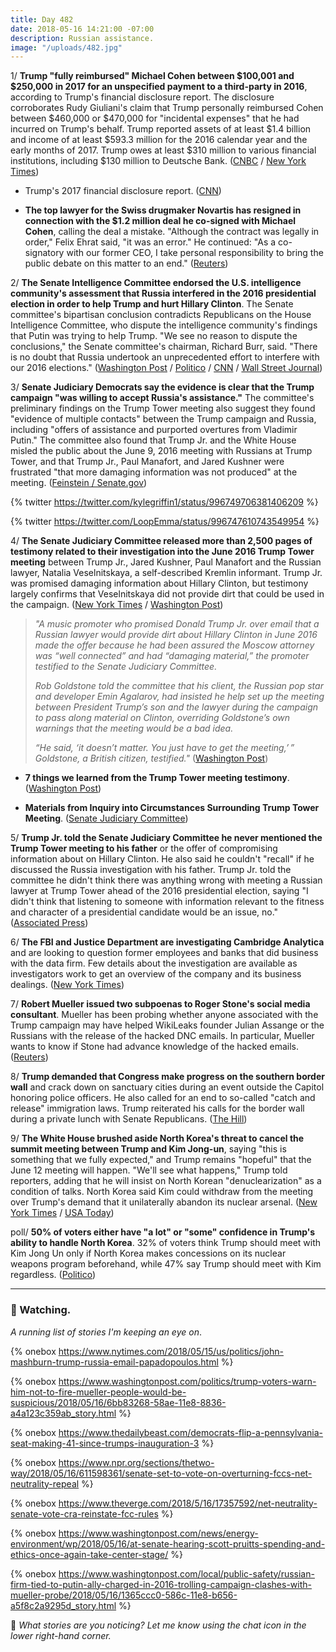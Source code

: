 ```yaml
---
title: Day 482
date: 2018-05-16 14:21:00 -07:00
description: Russian assistance.
image: "/uploads/482.jpg"
---
```


1/ **Trump "fully reimbursed" Michael Cohen between $100,001 and $250,000 in 2017 for an unspecified payment to a third-party in 2016**, according to Trump's financial disclosure report. The disclosure corroborates Rudy Giuliani's claim that Trump personally reimbursed Cohen between $460,000 or $470,000 for "incidental expenses" that he had incurred on Trump's behalf. Trump reported assets of at least $1.4 billion and income of at least $593.3 million for the 2016 calendar year and the early months of 2017. Trump owes at least $310 million to various financial institutions, including $130 million to Deutsche Bank. ([CNBC](https://www.cnbc.com/2018/05/16/trumps-financial-disclosure-report-released.html) / [New York Times](https://www.nytimes.com/2018/05/16/us/politics/trump-financial-disclosure.html))

* Trump's 2017 financial disclosure report. ([CNN](https://www.cnn.com/2018/05/16/politics/trump-2017-financial-disclosure-report/index.html))

* **The top lawyer for the Swiss drugmaker Novartis has resigned in connection with the $1.2 million deal he co-signed with Michael Cohen**, calling the deal a mistake. "Although the contract was legally in order," Felix Ehrat said, "it was an error." He continued: "As a co-signatory with our former CEO, I take personal responsibility to bring the public debate on this matter to an end." ([Reuters](https://www.reuters.com/article/us-usa-trump-daniels-novartis/novartis-top-lawyer-exits-over-payment-to-trump-lawyer-idUSKCN1IH0EX))

2/ **The Senate Intelligence Committee endorsed the U.S. intelligence community's assessment that Russia interfered in the 2016 presidential election in order to help Trump and hurt Hillary Clinton**. The Senate committee's bipartisan conclusion contradicts Republicans on the House Intelligence Committee, who dispute the intelligence community's findings that Putin was trying to help Trump. "We see no reason to dispute the conclusions," the Senate committee's chairman, Richard Burr, said. "There is no doubt that Russia undertook an unprecedented effort to interfere with our 2016 elections." ([Washington Post](https://www.washingtonpost.com/powerpost/russia-favored-trump-in-2016-senate-panel-says-breaking-with-house-gop/2018/05/16/6cf95a6a-58f6-11e8-8836-a4a123c359ab_story.html) / [Politico](https://www.politico.com/story/2018/05/16/russians-schemed-to-help-trump-senate-intel-591882) / [CNN](https://www.cnn.com/2018/05/16/politics/senate-committee-agrees-intelligence-community-election-meddling/index.html) / [Wall Street Journal](https://www.wsj.com/articles/senate-intelligence-committee-backs-conclusion-that-moscow-attempted-to-boost-trump-1526488842))

3/ **Senate Judiciary Democrats say the evidence is clear that the Trump campaign "was willing to accept Russia's assistance."** The committee's preliminary findings on the Trump Tower meeting also suggest they found "evidence of multiple contacts" between the Trump campaign and Russia, including "offers of assistance and purported overtures from Vladimir Putin." The committee also found that Trump Jr. and the White House misled the public about the June 9, 2016 meeting with Russians at Trump Tower, and that Trump Jr., Paul Manafort, and Jared Kushner were frustrated "that more damaging information was not produced" at the meeting. ([Feinstein / Senate.gov](https://www.feinstein.senate.gov/public/index.cfm/press-releases?ID=C8EACEDF-48F4-4783-B42B-6685F12C94FE))

{% twitter https://twitter.com/kylegriffin1/status/996749706381406209 %}

{% twitter https://twitter.com/LoopEmma/status/996747610743549954 %}

4/ **The Senate Judiciary Committee released more than 2,500 pages of testimony related to their investigation into the June 2016 Trump Tower meeting** between Trump Jr., Jared Kushner, Paul Manafort and the Russian lawyer, Natalia Veselnitskaya, a self-described Kremlin informant. Trump Jr. was promised damaging information about Hillary Clinton, but testimony largely confirms that Veselnitskaya did not provide dirt that could be used in the campaign. ([New York Times](https://www.nytimes.com/2018/05/16/us/trump-tower-meeting-interview-transcripts.html) / [Washington Post](https://www.washingtonpost.com/politics/thousands-of-pages-of-congressional-testimony-shed-light-on-2016-trump-tower-meeting/2018/05/16/316192fc-58b4-11e8-8836-a4a123c359ab_story.html))

> *"A music promoter who promised Donald Trump Jr. over email that a Russian lawyer would provide dirt about Hillary Clinton in June 2016 made the offer because he had been assured the Moscow attorney was “well connected” and had “damaging material,” the promoter testified to the Senate Judiciary Committee.*
>
> *Rob Goldstone told the committee that his client, the Russian pop star and developer Emin Agalarov, had insisted he help set up the meeting between President Trump’s son and the lawyer during the campaign to pass along material on Clinton, overriding Goldstone’s own warnings that the meeting would be a bad idea.*
>
> *“He said, ‘it doesn’t matter. You just have to get the meeting,’ ” Goldstone, a British citizen, testified."* ([Washington Post](https://www.washingtonpost.com/politics/thousands-of-pages-of-congressional-testimony-shed-light-on-2016-trump-tower-meeting/2018/05/16/316192fc-58b4-11e8-8836-a4a123c359ab_story.html))

* **7 things we learned from the Trump Tower meeting testimony**. ([Washington Post](https://www.washingtonpost.com/news/the-fix/wp/2018/05/16/5-things-we-just-learned-from-the-trump-tower-meeting-transcripts/))

* **Materials from Inquiry into Circumstances Surrounding Trump Tower Meeting**. ([Senate Judiciary Committee](https://www.judiciary.senate.gov/press/releases/materials-from-inquiry-into-circumstances-surrounding-trump-tower-meeting?peek=JnLNybHsog26L1cFm8AR63234MDsncYLzYhn7Ze9%2FdDXzs%2B6))

5/ **Trump Jr. told the Senate Judiciary Committee he never mentioned the Trump Tower meeting to his father** or the offer of compromising information about on Hillary Clinton. He also said he couldn't "recall" if he discussed the Russia investigation with his father. Trump Jr. told the committee he didn't think there was anything wrong with meeting a Russian lawyer at Trump Tower ahead of the 2016 presidential election, saying "I didn't think that listening to someone with information relevant to the fitness and character of a presidential candidate would be an issue, no." ([Associated Press](https://apnews.com/e3e8b1a897c74417be2e3f6dba08f069/Trump-Jr:-Can't-recall-discussing-Russia-probe-with-father))

6/ **The FBI and Justice Department are investigating Cambridge Analytica** and are looking to question former employees and banks that did business with the data firm. Few details about the investigation are available as investigators work to get an overview of the company and its business dealings. ([New York Times](https://www.nytimes.com/2018/05/15/us/cambridge-analytica-federal-investigation.html))

7/ **Robert Mueller issued two subpoenas to Roger Stone's social media consultant**. Mueller has been probing whether anyone associated with the Trump campaign may have helped WikiLeaks founder Julian Assange or the Russians with the release of the hacked DNC emails. In particular, Mueller wants to know if Stone had advance knowledge of the hacked emails. ([Reuters](https://www.reuters.com/article/us-usa-trump-mueller/mueller-issues-grand-jury-subpoenas-to-trump-advisers-social-media-consultant-idUSKCN1IH2OB))

8/ **Trump demanded that Congress make progress on the southern border wall** and crack down on sanctuary cities during an event outside the Capitol honoring police officers. He also called for an end to so-called "catch and release" immigration laws. Trump reiterated his calls for the border wall during a private lunch with Senate Republicans. ([The Hill](http://thehill.com/homenews/house/387871-frustrated-trump-wants-action-on-border-wall-immigration))

9/ **The White House brushed aside North Korea's threat to cancel the summit meeting between Trump and Kim Jong-un**, saying "this is something that we fully expected," and Trump remains "hopeful" that the June 12 meeting will happen. "We'll see what happens," Trump told reporters, adding that he will insist on North Korean "denuclearization" as a condition of talks. North Korea said Kim could withdraw from the meeting over Trump's demand that it unilaterally abandon its nuclear arsenal. ([New York Times](https://www.nytimes.com/2018/05/16/world/asia/kim-jong-un-donald-trump-cancel-summit.html) / [USA Today](https://www.usatoday.com/story/news/politics/2018/05/16/donald-trump-ponders-north-korean-threat-cancel-kim-summit/614480002/))

poll/ **50% of voters either have "a lot" or "some" confidence in Trump's ability to handle North Korea**. 32% of voters think Trump should meet with Kim Jong Un only if North Korea makes concessions on its nuclear weapons program beforehand, while 47% say Trump should meet with Kim regardless. ([Politico](https://www.politico.com/story/2018/05/16/trump-north-korea-poll-590391))

---

### 👀 Watching.

*A running list of stories I'm keeping an eye on*.

{% onebox https://www.nytimes.com/2018/05/15/us/politics/john-mashburn-trump-russia-email-papadopoulos.html %}

{% onebox  https://www.washingtonpost.com/politics/trump-voters-warn-him-not-to-fire-mueller-people-would-be-suspicious/2018/05/16/6bb83268-58ae-11e8-8836-a4a123c359ab_story.html %}

{% onebox https://www.thedailybeast.com/democrats-flip-a-pennsylvania-seat-making-41-since-trumps-inauguration-3 %}

{% onebox https://www.npr.org/sections/thetwo-way/2018/05/16/611598361/senate-set-to-vote-on-overturning-fccs-net-neutrality-repeal %}

{% onebox https://www.theverge.com/2018/5/16/17357592/net-neutrality-senate-vote-cra-reinstate-fcc-rules %}

{% onebox https://www.washingtonpost.com/news/energy-environment/wp/2018/05/16/at-senate-hearing-scott-pruitts-spending-and-ethics-once-again-take-center-stage/ %}

{% onebox https://www.washingtonpost.com/local/public-safety/russian-firm-tied-to-putin-ally-charged-in-2016-trolling-campaign-clashes-with-mueller-probe/2018/05/16/1365ccc0-586c-11e8-b656-a5f8c2a9295d_story.html %}

💬 *What stories are you noticing? Let me know using the chat icon in the lower right-hand corner.*